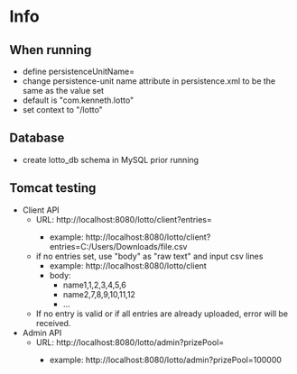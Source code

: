 # Info
## When running
- define persistenceUnitName=<any name>
- change persistence-unit name attribute in persistence.xml to be the same as the value set
- default is "com.kenneth.lotto"
- set context to "/lotto"
## Database
- create lotto_db schema in MySQL prior running
## Tomcat testing
- Client API
  - URL: http://localhost:8080/lotto/client?entries=<local path of csv>
    - example: http://localhost:8080/lotto/client?entries=C:/Users/Downloads/file.csv
  - if no entries set, use "body" as "raw text" and input csv lines
    - example: http://localhost:8080/lotto/client
    - body:
      - name1,1,2,3,4,5,6
      - name2,7,8,9,10,11,12
      - ...
  - If no entry is valid or if all entries are already uploaded, error will be received.
- Admin API
  - URL: http://localhost:8080/lotto/admin?prizePool=<integer val>
    - example: http://localhost:8080/lotto/admin?prizePool=100000
